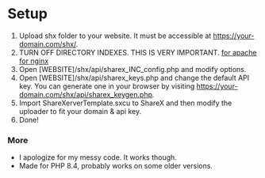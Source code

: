 # Setup
1. Upload shx folder to your website. It must be accessible at https://your-domain.com/shx/.
2. TURN OFF DIRECTORY INDEXES. THIS IS VERY IMPORTANT. [for apache](https://help.dreamhost.com/hc/en-us/articles/215747718-Control-directory-indexes-with-an-htaccess-file#Turning_off_directory_indexes) [for nginx](https://ubuntushell.com/manage-directory-listing-on-nginx/#:~:text=To%20disable%20it%2C%20you%20need,from%20your%20Nginx%20configuration%20file.&text=Once%20done%2C%20make%20sure%20to,sudo%20systemctl%20restart%20nginx)
3. Open [WEBSITE]/shx/api/sharex\_INC_config.php and modify options.
4. Open [WEBSITE]/shx/api/sharex\_keys.php and change the default API key. You can generate one in your browser by visiting https://your-domain.com/shx/api/sharex_keygen.php.
5. Import ShareXerverTemplate.sxcu to ShareX and then modify the uploader to fit your domain & api key.
6. Done!

### More
- I apologize for my messy code. It works though.
- Made for PHP 8.4, probably works on some older versions.
